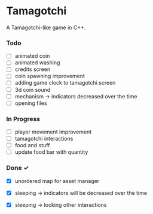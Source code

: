 # Tamagotchi

A Tamagotchi-like game in C++.


### Todo

- [ ] animated coin  
- [ ] animated washing  
- [ ] credits screen  
- [ ] coin spawning improvement  
- [ ] adding game clock to tamagotchi screen  
- [ ] 3d coin sound  
- [ ] mechanism -> indicators decreased over the time  
- [ ] opening files

### In Progress

- [ ] player movement improvement  
- [ ] tamagotchi interactions  
- [ ] food and stuff  
- [ ] update food bar with quantity

### Done ✓

- [x] unordered map for asset manager  
- [x] sleeping -> indicators will be decreased over the time  
- [x] sleeping -> locking other interactions

